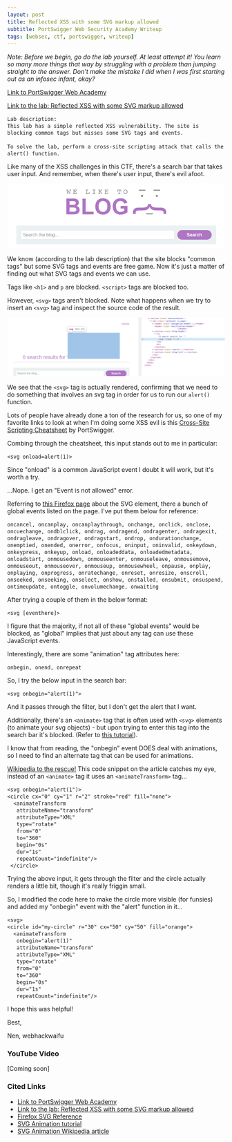 ```yaml
---
layout: post
title: Reflected XSS with some SVG markup allowed
subtitle: PortSwigger Web Security Academy Writeup
tags: [websec, ctf, portswigger, writeup]
---
```


*Note: Before we begin, go do the lab yourself. At least attempt it! You learn so many more things that way by struggling with a problem than jumping straight to the answer. Don't make the mistake I did when I was first starting out as an infosec infant, okay?*

[Link to PortSwigger Web Academy](https://portswigger.net/web-security)

[Link to the lab: Reflected XSS with some SVG markup allowed](https://portswigger.net/web-security/cross-site-scripting/contexts/lab-some-svg-markup-allowed)

```
Lab description:
This lab has a simple reflected XSS vulnerability. The site is blocking common tags but misses some SVG tags and events.

To solve the lab, perform a cross-site scripting attack that calls the alert() function.
```


Like many of the XSS challenges in this CTF, there's a search bar that takes user input. And remember, when there's user input, there's evil afoot. 

![image1.pnghere](../assets/writeup1/1.png)

We know (according to the lab description) that the site blocks "common tags" but some SVG tags and events are free game. Now it's just a matter of finding out what SVG tags and events we can use. 

Tags like `<h1>` and `p` are blocked. `<script>` tags are blocked too. 

However, `<svg>` tags aren't blocked. Note what happens when we try to insert an `<svg>` tag and inspect the source code of the result. 

![image1.pnghere](../assets/writeup1/2.png)

We see that the `<svg>` tag is actually rendered, confirming that we need to do something that involves an svg tag in order for us to run our `alert()` function. 

Lots of people have already done a ton of the research for us, so one of my favorite links to look at when I'm doing some XSS evil is this [Cross-Site Scripting Cheatsheet](https://portswigger.net/web-security/cross-site-scripting/cheat-sheet) by PortSwigger. 

Combing through the cheatsheet, this input stands out to me in particular:
```
<svg onload=alert(1)>
```

Since "onload" is a common JavaScript event I doubt it will work, but it's worth a try. 

...Nope. I get an "Event is not allowed" error. 

Referring to [this Firefox page](https://developer.mozilla.org/en-US/docs/Web/SVG/Element/svg) about the SVG element, there a bunch of global events listed on the page. I've put them below for reference:

```
oncancel, oncanplay, oncanplaythrough, onchange, onclick, onclose, oncuechange, ondblclick, ondrag, ondragend, ondragenter, ondragexit, ondragleave, ondragover, ondragstart, ondrop, ondurationchange, onemptied, onended, onerror, onfocus, oninput, oninvalid, onkeydown, onkeypress, onkeyup, onload, onloadeddata, onloadedmetadata, onloadstart, onmousedown, onmouseenter, onmouseleave, onmousemove, onmouseout, onmouseover, onmouseup, onmousewheel, onpause, onplay, onplaying, onprogress, onratechange, onreset, onresize, onscroll, onseeked, onseeking, onselect, onshow, onstalled, onsubmit, onsuspend, ontimeupdate, ontoggle, onvolumechange, onwaiting

```

After trying a couple of them in the below format:
```
<svg [eventhere]>
```
I figure that the majority, if not all of these "global events" would be blocked, as "global" implies that just about any tag can use these JavaScript events. 

Interestingly, there are some "animation" tag attributes here:
```
onbegin, onend, onrepeat
```

So, I try the below input in the search bar: 
```
<svg onbegin="alert(1)">
```

And it passes through the filter, but I don't get the alert that I want. 

Additionally, there's an `<animate>` tag that is often used with `<svg>` elements (to animate your svg objects) - but upon trying to enter this tag into the search bar it's blocked. (Refer to [this tutorial](https://css-tricks.com/guide-svg-animations-smil/)). 

I know that from reading, the "onbegin" event DOES deal with animations, so I need to find an alternate tag that can be used for animations. 

[Wikipedia to the rescue!](https://en.wikipedia.org/wiki/SVG_animation) This code snippet on the article catches my eye, instead of an `<animate>` tag it uses an `<animateTransform>` tag... 

```
<svg onbegin="alert(1")>
<circle cx="0" cy="1" r="2" stroke="red" fill="none">
  <animateTransform
   attributeName="transform"
   attributeType="XML"
   type="rotate"
   from="0"
   to="360"
   begin="0s"
   dur="1s"
   repeatCount="indefinite"/>
 </circle>
```

Trying the above input, it gets through the filter and the circle actually renders a little bit, though it's really friggin small. 

So, I modified the code here to make the circle more visible (for funsies) and added my "onbegin" event with the "alert" function in it... 


```
<svg>
<circle id="my-circle" r="30" cx="50" cy="50" fill="orange">
  <animateTransform
   onbegin="alert(1)"
   attributeName="transform"
   attributeType="XML"
   type="rotate"
   from="0"
   to="360"
   begin="0s"
   dur="1s"
   repeatCount="indefinite"/>
```
 


I hope this was helpful!

Best,

Nen, webhackwaifu

### YouTube Video
[Coming soon]

### Cited Links
- [Link to PortSwigger Web Academy](https://portswigger.net/web-security)
- [Link to the lab: Reflected XSS with some SVG markup allowed](https://portswigger.net/web-security/cross-site-scripting/contexts/lab-some-svg-markup-allowed)
- [Firefox SVG Reference](https://developer.mozilla.org/en-US/docs/Web/SVG/Element/svg)
- [SVG Animation tutorial](https://css-tricks.com/guide-svg-animations-smil/)
- [SVG Animation Wikipedia article](https://en.wikipedia.org/wiki/SVG_animation)
